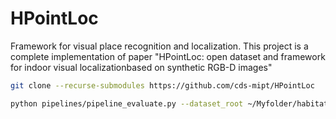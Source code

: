 # HPointLoc
Framework for visual place recognition and localization. This project is a complete implementation of paper "HPointLoc: open dataset and framework for indoor visual localizationbased on synthetic RGB-D images"

```bash
git clone --recurse-submodules https://github.com/cds-mipt/HPointLoc
```


```bash
python pipelines/pipeline_evaluate.py --dataset_root ~/Myfolder/habitat/ --image-retrieval 'patchnetvlad' --keypoints-matching 'superpoint_superglue' --optimizer-cloud 'g2o' -f  
```
